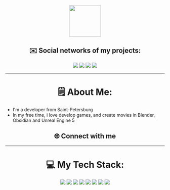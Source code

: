 <div id="header" align="center">
  <img src="https://media1.giphy.com/media/v1.Y2lkPTc5MGI3NjExb3ltbXRmYnBxMWl2ZHhsMjhsY21uNHd1dXhqbXAwdXY3Yjl6MGZwOSZlcD12MV9pbnRlcm5hbF9naWZfYnlfaWQmY3Q9cw/QssGEmpkyEOhBCb7e1/giphy.gif" width="100"/>
</div>

<h2 align="center"> ✉️ Social networks of my projects: </h2>

<p align="center">
<a href=https://www.youtube.com/@Shedros-Studio><img src="https://img.shields.io/badge/Youtube-FF0000?style=for-the-badge&logo=youtube&logoColor=white"/></a>
<a href=https://vk.com/shedrosstudiofilms><img src="https://img.shields.io/badge/VK-Cinema-0077FF?style=for-the-badge&logo=vk&logoColor=white"/></a>
<a href=https://t.me/ShedrosStudio><img src="https://img.shields.io/badge/telegram-26A5E4?style=for-the-badge&logo=telegram&logoColor=white"/></a>
<a href=https://discord.com/invite/gw3AmHUBGb><img src="https://img.shields.io/badge/discord-5865F2?style=for-the-badge&logo=discord&logoColor=white"/></a>
</p>

<hr>

<h1 align="center"> 🗒️ About Me: </h1>

- I'm a developer from Saint-Petersburg
- In my free time, i love develop games, and create movies in Blender, Obsidian and Unreal Engine 5

<h2 align="center"> 🌐 Connect with me </h2>

<hr>

<h1  align="center">💻 My Tech Stack: </h1>

<p align="center">
<img src="https://img.shields.io/badge/c++-F34B7D?style=for-the-badge&logo=c%2B%2B&logoColor=white"/>
<img src="https://img.shields.io/badge/c-555555?style=for-the-badge&logo=c&logoColor=white"/>
<img src="https://img.shields.io/badge/python-3572A5?style=for-the-badge&logo=python&logoColor=ffdd54"/>
<img src="https://img.shields.io/badge/UE_blueprints-4755bf?style=for-the-badge"/>
<img src="https://img.shields.io/badge/unreal_engine-1c224f?style=for-the-badge&logo=unrealengine&logoColor=White"/>
<img src="https://img.shields.io/badge/blender-E87D0D?style=for-the-badge&logo=blender&logoColor=White"/>
<img src="https://img.shields.io/badge/github-181717?style=for-the-badge&logo=github&logoColor=white"/>
<img src="https://img.shields.io/badge/html-808080?style=for-the-badge&logo=html&logoColor=white"/>
</p>